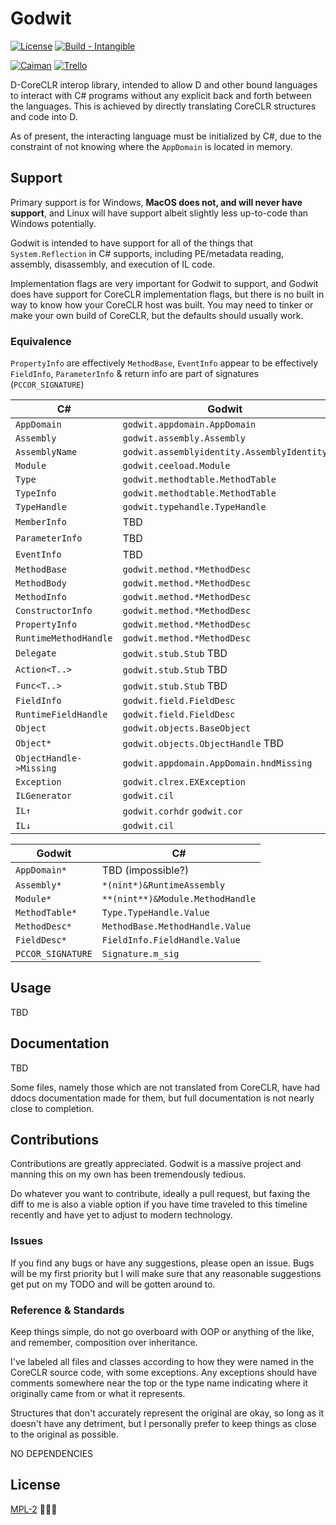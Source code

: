 # Godwit

[![License](https://img.shields.io/badge/License-MPL--2-blue)](#license)
[![Build - Intangible](https://img.shields.io/badge/Build-Intangible-informational)](https://)

[![Caiman](https://img.shields.io/badge/Caiman-blueviolet?style=for-the-badge&logo=github)](https://github.com/cetio/caiman)
[![Trello](https://img.shields.io/badge/Trello-blue?style=for-the-badge&logo=Trello)](https://trello.com/b/e5HQc6nz/godwit)

D-CoreCLR interop library, intended to allow D and other bound languages to interact with C# programs without any explicit back and forth between the languages. This is achieved by directly translating CoreCLR structures and code into D.

As of present, the interacting language must be initialized by C#, due to the constraint of not knowing where the `AppDomain` is located in memory.

## Support

Primary support is for Windows, **MacOS does not, and will never have support**, and Linux will have support albeit slightly less up-to-code than Windows potentially.

Godwit is intended to have support for all of the things that `System.Reflection` in C# supports, including PE/metadata reading, assembly, disassembly, and execution of IL code.

Implementation flags are very important for Godwit to support, and Godwit does have support for CoreCLR implementation flags, but there is no built in way to know how your CoreCLR host was built.
You may need to tinker or make your own build of CoreCLR, but the defaults should usually work.

### Equivalence

`PropertyInfo` are effectively `MethodBase`, `EventInfo` appear to be effectively `FieldInfo`, `ParameterInfo` & return info are part of signatures (`PCCOR_SIGNATURE`)

| C# | Godwit |
-----|--------|
| `AppDomain` | `godwit.appdomain.AppDomain` |
| `Assembly` | `godwit.assembly.Assembly` |
| `AssemblyName` | `godwit.assemblyidentity.AssemblyIdentity` |
| `Module` | `godwit.ceeload.Module` |
| `Type` | `godwit.methodtable.MethodTable` |
| `TypeInfo` | `godwit.methodtable.MethodTable` |
| `TypeHandle` | `godwit.typehandle.TypeHandle` |
| `MemberInfo` | TBD |
| `ParameterInfo` | TBD |
| `EventInfo` | TBD |
| `MethodBase` | `godwit.method.*MethodDesc` |
| `MethodBody` | `godwit.method.*MethodDesc` |
| `MethodInfo` | `godwit.method.*MethodDesc` |
| `ConstructorInfo` | `godwit.method.*MethodDesc` |
| `PropertyInfo` | `godwit.method.*MethodDesc` |
| `RuntimeMethodHandle` | `godwit.method.*MethodDesc` |
| `Delegate` | `godwit.stub.Stub` TBD |
| `Action<T..>` | `godwit.stub.Stub` TBD |
| `Func<T..>` | `godwit.stub.Stub` TBD |
| `FieldInfo` | `godwit.field.FieldDesc` |
| `RuntimeFieldHandle` | `godwit.field.FieldDesc` |
| `Object` | `godwit.objects.BaseObject` |
| `Object*` | `godwit.objects.ObjectHandle` TBD |
| `ObjectHandle->Missing` | `godwit.appdomain.AppDomain.hndMissing` |
| `Exception` | `godwit.clrex.EXException` |
| `ILGenerator` | `godwit.cil` |
| `IL↑` | `godwit.corhdr` `godwit.cor` |
| `IL↓` | `godwit.cil` |

| Godwit | C# |
|--------|----|
| `AppDomain*` | TBD (impossible?) |
| `Assembly*` | `*(nint*)&RuntimeAssembly` |
| `Module*` | `**(nint**)&Module.MethodHandle` |
| `MethodTable*` | `Type.TypeHandle.Value` |
| `MethodDesc*` | `MethodBase.MethodHandle.Value` |
| `FieldDesc*` | `FieldInfo.FieldHandle.Value` |
| `PCCOR_SIGNATURE` | `Signature.m_sig` |

## Usage

TBD

## Documentation

TBD

Some files, namely those which are not translated from CoreCLR, have had ddocs documentation made for them, but full documentation is not nearly close to completion.

## Contributions

Contributions are greatly appreciated. Godwit is a massive project and manning this on my own has been tremendously tedious.

Do whatever you want to contribute, ideally a pull request, but faxing the diff to me is also a viable option if you have time traveled to this timeline recently and have yet to adjust to modern technology.

### Issues

If you find any bugs or have any suggestions, please open an issue. Bugs will be my first priority but I will make sure that any reasonable suggestions get put on my TODO and will be gotten around to.

### Reference & Standards

Keep things simple, do not go overboard with OOP or anything of the like, and remember, composition over inheritance.

I've labeled all files and classes according to how they were named in the CoreCLR source code, with some exceptions. Any exceptions should have comments somewhere near the top or the type name indicating where it originally came from or what it represents.

Structures that don't accurately represent the original are okay, so long as it doesn't have any detriment, but I personally prefer to keep things as close to the original as possible.

NO DEPENDENCIES

## License

[MPL-2](/LICENSE.txt) 🎅🎅🎅
